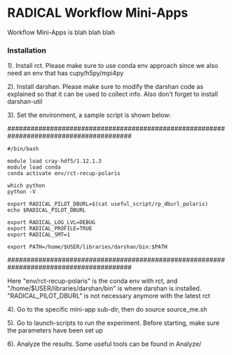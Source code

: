# RADICAL Workflow Mini-Apps
Workflow Mini-Apps is blah blah blah


### Installation
1). Install rct. Please make sure to use conda env approach since we also need an env that has cupy/h5py/mpi4py

2). Install darshan. Please make sure to modify the darshan code as explained so that it can be used to collect info. Also don't forget to install darshan-util

3). Set the environment, a sample script is shown below:

########################################################################################
```
#/bin/bash

module load cray-hdf5/1.12.1.3
module load conda
conda activate env/rct-recup-polaris

which python
python -V

export RADICAL_PILOT_DBURL=$(cat useful_script/rp_dburl_polaris)
echo $RADICAL_PILOT_DBURL

export RADICAL_LOG_LVL=DEBUG
export RADICAL_PROFILE=TRUE
export RADICAL_SMT=1

export PATH=/home/$USER/libraries/darshan/bin:$PATH
```
########################################################################################

Here "env/rct-recup-polaris" is the conda env with rct, and "/home/$USER/libraries/darshan/bin" is where darshan is installed. "RADICAL_PILOT_DBURL" is not necessary anymore with the latest rct

4). Go to the specific mini-app sub-dir, then do source source_me.sh 

5). Go to launch-scripts to run the experiment. Before starting, make sure the parameters have been set up

6). Analyze the results. Some useful tools can be found in Analyze/
